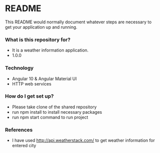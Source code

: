 # README #

This README would normally document whatever steps are necessary to get your application up and running.

### What is this repository for? ###

* It is a weather information application.
* 1.0.0

### Technology
* Angular 10 & Angular Material UI
* HTTP web services
### How do I get set up? ###

* Please take clone of the shared repository
* run npm install to install necessary packages
* run npm start command to run project

### References
* I have used http://api.weatherstack.com/ to get weather information for entered city